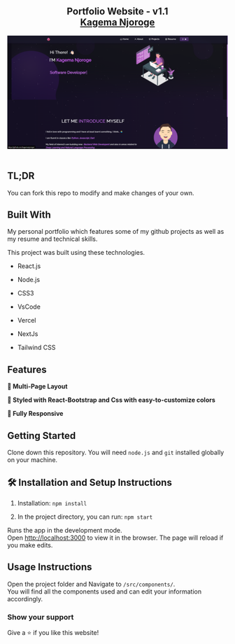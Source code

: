 <h2 align="center">
  Portfolio Website - v1.1<br/>
  <a href="https://njoroge.tomorrow.co.ke" target="_blank">Kagema Njoroge</a>
</h2>
<div align="center">
  <img alt="Demo" src="./Images/Demo.png" />
</div>

<br/>

<center>

</center>

## TL;DR

You can fork this repo to modify and make changes of your own.

## Built With

My personal portfolio <a href="https://njoroge.tomorrow.co.ke" target="_blank"></a> which features some of my github projects as well as my resume and technical skills.<br/>

This project was built using these technologies.

- React.js
- Node.js
  
- CSS3
- VsCode
- Vercel
- NextJs
- Tailwind CSS

## Features

**📖 Multi-Page Layout**

**🎨 Styled with React-Bootstrap and Css with easy-to-customize colors**

**📱 Fully Responsive**

## Getting Started

Clone down this repository. You will need `node.js` and `git` installed globally on your machine.

## 🛠 Installation and Setup Instructions

1. Installation: `npm install`

2. In the project directory, you can run: `npm start`

Runs the app in the development mode.\
Open [http://localhost:3000](http://localhost:3000) to view it in the browser.
The page will reload if you make edits.

## Usage Instructions

Open the project folder and Navigate to `/src/components/`. <br/>
You will find all the components used and can edit your information accordingly.

### Show your support

Give a ⭐ if you like this website!

